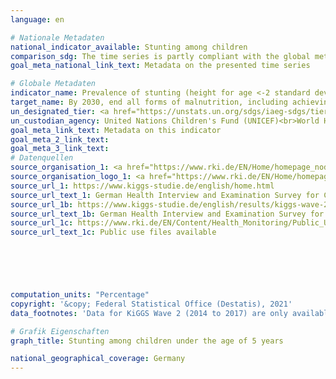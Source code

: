 ```yaml
---
language: en    

# Nationale Metadaten    
national_indicator_available: Stunting among children    
comparison_sdg: The time series is partly compliant with the global metadata.    
goal_meta_national_link_text: Metadata on the presented time series    

# Globale Metadaten    
indicator_name: Prevalence of stunting (height for age <-2 standard deviation from the median of the World Health Organization (WHO) Child Growth Standards) among children under 5 years of age    
target_name: By 2030, end all forms of malnutrition, including achieving, by 2025, the internationally agreed targets on stunting and wasting in children under 5 years of age, and address the nutritional needs of adolescent girls, pregnant and lactating women and older persons    
un_designated_tier: <a href="https://unstats.un.org/sdgs/iaeg-sdgs/tier-classification/" title="Click here for more information on the UN tier classification."  target="_blank">Tier I</a>    
un_custodian_agency: United Nations Children's Fund (UNICEF)<br>World Health Organization (WHO)    
goal_meta_link_text: Metadata on this indicator    
goal_meta_2_link_text:     
goal_meta_3_link_text:         
# Datenquellen
source_organisation_1: <a href="https://www.rki.de/EN/Home/homepage_node.html"> Robert Koch Institute </a>
source_organisation_logo_1: <a href="https://www.rki.de/EN/Home/homepage_node.html"><img src="https://g205sdgs.github.io/sdg-indicators/public/OrgImgEn/rki.png" alt="Logo rki" style="height:60px; width:148px"/></a>
source_url_1: https://www.kiggs-studie.de/english/home.html
source_url_text_1: German Health Interview and Examination Survey for Children and Adolescents (KiGGS)
source_url_1b: https://www.kiggs-studie.de/english/results/kiggs-wave-2/journal-of-health-monitoring.html
source_url_text_1b: German Health Interview and Examination Survey for Children and Adolescents (KiGGS) - KiGGS Wave 2
source_url_1c: https://www.rki.de/EN/Content/Health_Monitoring/Public_Use_Files/public_use_file_node.html
source_url_text_1c: Public use files available





    
computation_units: "Percentage"    
copyright: '&copy; Federal Statistical Office (Destatis), 2021'    
data_footnotes: 'Data for KiGGS Wave 2 (2014 to 2017) are only available for 3- and 4-year-olds: published in Schienkiewitz et al (2018) Prävalenz von Untergewicht, Übergewicht und Adipositas bei Kindern und Jugendlichen in Deutschland – Einordnung der Ergebnisse aus KiGGS Welle 2 nach internationalen Referenzsystemen. Journal of Health Monitoring 3(3): 60–74. DOI 10.17886/RKI-GBE-2018-080<br>• To ensure comparability with KiGGS Wave 2, the restriction to the age group for 3- and 4-year-olds was also applied to the KiGGS baseline survey. For the KiGGS baseline survey, the weighting including education was standardized to the sample as of December 31, 2015. There may be deviations from earlier calculations.<br>• A direct comparison with the sustainability indicators is not possible, as these indicators were calculated using a different reference system (according to Kromeyer-Hauschild). There are differences here, which are described in detail in the above-mentioned publication.<br>• The data are based on a special evaluation and are not publicly available.'    

# Grafik Eigenschaften    
graph_title: Stunting among children under the age of 5 years    

national_geographical_coverage: Germany    
---
```


<span></span>